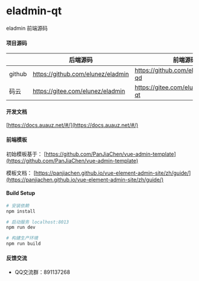 # eladmin-qt

eladmin 前端源码

#### 项目源码

|     |   后端源码  |   前端源码  |
|---  |--- | --- |
|  github   |  https://github.com/elunez/eladmin   |  https://github.com/elunez/eladmin-qd   |
|  码云   |  https://gitee.com/elunez/eladmin   |  https://gitee.com/elunez/eladmin-qt   |

#### 开发文档
[https://docs.auauz.net/#/](https://docs.auauz.net/#/)

#### 前端模板

初始模板基于： [https://github.com/PanJiaChen/vue-admin-template](https://github.com/PanJiaChen/vue-admin-template)

模板文档： [https://panjiachen.github.io/vue-element-admin-site/zh/guide/](https://panjiachen.github.io/vue-element-admin-site/zh/guide/)

#### Build Setup
``` bash
# 安装依赖
npm install

# 启动服务 localhost:8013
npm run dev

# 构建生产环境
npm run build
```

#### 反馈交流

- QQ交流群：891137268